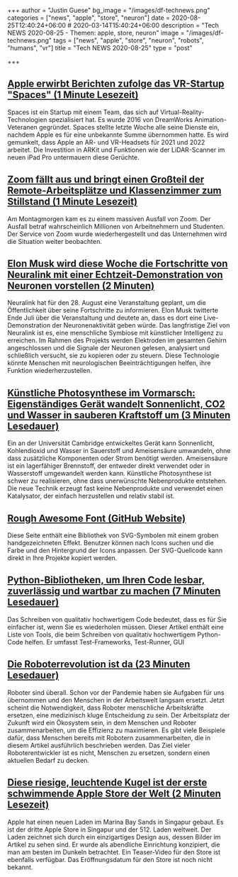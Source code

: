 +++
author = "Justin Guese"
bg_image = "/images/df-technews.png"
categories = ["news", "apple", "store", "neuron"]
date = 2020-08-25T12:40:24+06:00 # 2020-03-14T15:40:24+06:00
description = "Tech NEWS 2020-08-25 - Themen: apple, store, neuron"
image = "/images/df-technews.png"
tags = ["news", "apple", "store", "neuron", "robots", "humans", "vr"]
title = "Tech NEWS 2020-08-25"
type = "post"

+++

## [Apple erwirbt Berichten zufolge das VR-Startup "Spaces" (1 Minute Lesezeit)](https://9to5mac.com/2020/08/24/apple-reportedly-acquires-vr-startup-spaces//1/010001742516804c-55882562-51ca-409a-94ba-5cb07c0ea4e7-000000/_MWlaEFFRN7j-lii3miu1qWM6T6RwutqgBvPygpw-tQ=155)

 Spaces ist ein Startup mit einem Team, das sich auf Virtual-Reality-Technologien spezialisiert hat. Es wurde 2016 von DreamWorks Animation-Veteranen gegründet. Spaces stellte letzte Woche alle seine Dienste ein, nachdem Apple es für eine unbekannte Summe übernommen hatte. Es wird gemunkelt, dass Apple an AR- und VR-Headsets für 2021 und 2022 arbeitet. Die Investition in ARKit und Funktionen wie der LiDAR-Scanner im neuen iPad Pro untermauern diese Gerüchte.

## [Zoom fällt aus und bringt einen Großteil der Remote-Arbeitsplätze und Klassenzimmer zum Stillstand (1 Minute Lesezeit)](https://www.nbcnews.com/news/us-news/zoom-goes-down-bringing-much-remote-workplace-classroom-grinding-halt-n1237852/1/010001742516804c-55882562-51ca-409a-94ba-5cb07c0ea4e7-000000/TGL7DIKb4-mSEibci5oCBy8p1_1yWF19hc1QGigaSOA=155)

 Am Montagmorgen kam es zu einem massiven Ausfall von Zoom. Der Ausfall betraf wahrscheinlich Millionen von Arbeitnehmern und Studenten. Der Service von Zoom wurde wiederhergestellt und das Unternehmen wird die Situation weiter beobachten.

## [Elon Musk wird diese Woche die Fortschritte von Neuralink mit einer Echtzeit-Demonstration von Neuronen vorstellen (2 Minuten)](https://www.teslarati.com/elon-musk-neuralink-neuron-demonstration-event//1/010001742516804c-55882562-51ca-409a-94ba-5cb07c0ea4e7-000000/gek_2wIy417i652jL2_uszI_rpYAZiXeDaUIiVN1kMw=155)

 Neuralink hat für den 28. August eine Veranstaltung geplant, um die Öffentlichkeit über seine Fortschritte zu informieren. Elon Musk twitterte Ende Juli über die Veranstaltung und deutete an, dass es dort eine Live-Demonstration der Neuronenaktivität geben würde. Das langfristige Ziel von Neuralink ist es, eine menschliche Symbiose mit künstlicher Intelligenz zu erreichen. Im Rahmen des Projekts werden Elektroden im gesamten Gehirn angeschlossen und die Signale der Neuronen gelesen, analysiert und schließlich versucht, sie zu kopieren oder zu steuern. Diese Technologie könnte Menschen mit neurologischen Beeinträchtigungen helfen, ihre Funktion wiederherzustellen.

## [Künstliche Photosynthese im Vormarsch: Eigenständiges Gerät wandelt Sonnenlicht, CO2 und Wasser in sauberen Kraftstoff um (3 Minuten Lesedauer)](https://scitechdaily.com/artificial-photosynthesis-advance-standalone-device-converts-sunlight-co2-and-water-into-clean-fuel//1/010001742516804c-55882562-51ca-409a-94ba-5cb07c0ea4e7-000000/PPmjHnt8LmjJhOGmXYrojmaHlJTsV_rMZZlVwbZ86MU=155)

 Ein an der Universität Cambridge entwickeltes Gerät kann Sonnenlicht, Kohlendioxid und Wasser in Sauerstoff und Ameisensäure umwandeln, ohne dass zusätzliche Komponenten oder Strom benötigt werden. Ameisensäure ist ein lagerfähiger Brennstoff, der entweder direkt verwendet oder in Wasserstoff umgewandelt werden kann. Künstliche Photosynthese ist schwer zu realisieren, ohne dass unerwünschte Nebenprodukte entstehen. Die neue Technik erzeugt fast keine Nebenprodukte und verwendet einen Katalysator, der einfach herzustellen und relativ stabil ist.

## [Rough Awesome Font (GitHub Website)](https://djamshed.github.io/rough-awesome-font/dist//1/010001742516804c-55882562-51ca-409a-94ba-5cb07c0ea4e7-000000/tbYpSm4DJWJGrp_QEUYkbP4cfrFTSnUMVdrO8nECg2E=155)

 Diese Seite enthält eine Bibliothek von SVG-Symbolen mit einem groben handgezeichneten Effekt. Benutzer können nach Icons suchen und die Farbe und den Hintergrund der Icons anpassen. Der SVG-Quellcode kann direkt in Ihre Projekte kopiert werden.

## [Python-Bibliotheken, um Ihren Code lesbar, zuverlässig und wartbar zu machen (7 Minuten Lesedauer)](https://isaak.dev/2020/08/python-libraries-to-make-your-code-readable-and-maintainable/1/010001742516804c-55882562-51ca-409a-94ba-5cb07c0ea4e7-000000/bgfko68kdEdNtUOiCFS7cJA3BtY8Caz8bHWI9JuBHlU=155)

 Das Schreiben von qualitativ hochwertigem Code bedeutet, dass es für Sie einfacher ist, wenn Sie es wiederholen müssen. Dieser Artikel enthält eine Liste von Tools, die beim Schreiben von qualitativ hochwertigem Python-Code helfen. Er umfasst Test-Frameworks, Test-Runner, GUI

## [Die Roboterrevolution ist da (23 Minuten Lesedauer)](https://www.nationalgeographic.com/magazine/2020/09/the-robot-revolution-has-arrived-feature//1/010001742516804c-55882562-51ca-409a-94ba-5cb07c0ea4e7-000000/GX7A9yVMqQJ3ZpT6dvL1Vfcnk2o_wFsC1rwa4kYvL2U=155)

 Roboter sind überall. Schon vor der Pandemie haben sie Aufgaben für uns übernommen und den Menschen in der Arbeitswelt langsam ersetzt. Jetzt scheint die Notwendigkeit, dass Roboter menschliche Arbeitskräfte ersetzen, eine medizinisch kluge Entscheidung zu sein. Der Arbeitsplatz der Zukunft wird ein Ökosystem sein, in dem Menschen und Roboter zusammenarbeiten, um die Effizienz zu maximieren. Es gibt viele Beispiele dafür, dass Menschen bereits mit Robotern zusammenarbeiten, die in diesem Artikel ausführlich beschrieben werden. Das Ziel vieler Roboterentwickler ist es nicht, Menschen zu ersetzen, sondern einen aktuellen Bedarf zu decken.

## [Diese riesige, leuchtende Kugel ist der erste schwimmende Apple Store der Welt (2 Minuten Lesezeit)](https://www.theverge.com/2020/8/24/21399749/apple-store-retail-singapore-floating-design-marina-bay-sands/1/010001742516804c-55882562-51ca-409a-94ba-5cb07c0ea4e7-000000/uicA1SFUPlcZ3SI-AaI83-36Wj_aHzHbh2dJQW4zM-s=155)

 Apple hat einen neuen Laden im Marina Bay Sands in Singapur gebaut. Es ist der dritte Apple Store in Singapur und der 512. Laden weltweit. Der Laden zeichnet sich durch ein einzigartiges Design aus, dessen Bilder im Artikel zu sehen sind. Er wurde als abendliche Einrichtung konzipiert, die man am besten im Dunkeln betrachtet. Ein Teaser-Video für den Store ist ebenfalls verfügbar. Das Eröffnungsdatum für den Store ist noch nicht bekannt.

